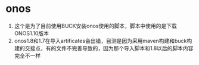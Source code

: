 # onos
1. 这个是为了目前使用BUCK安装onos使用的脚本，脚本中使用的是下载ONOS1.10版本
2. onos1.8和1.7在导入artificates会出错，目测是因为采用maven构建和buck构建的交接点，有的文件不完善导致的，因为那个导入脚本和1.8以后的脚本内容完全不一样
